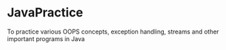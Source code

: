 # JavaPractice
To practice various OOPS concepts, exception handling, streams and other important programs in Java 
